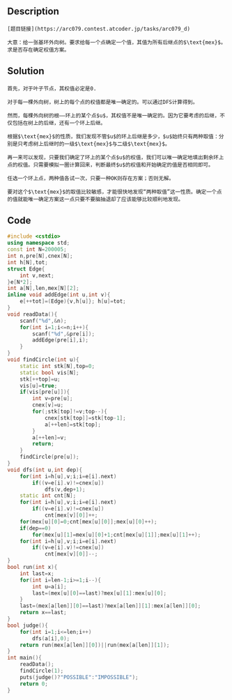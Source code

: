 ## Description

	[题目链接](https://arc079.contest.atcoder.jp/tasks/arc079_d)

	大意：给一张基环外向树。要求给每一个点确定一个值，其值为所有后继点的$\text{mex}$。求是否存在确定权值方案。



## Solution

	首先，对于叶子节点，其权值必定是0.

	对于每一棵外向树，树上的每个点的权值都是唯一确定的。可以通过DFS计算得到。

	然而，每棵外向树的根——环上的某个点$u$，其权值不是唯一确定的。因为它要考虑的后继，不仅包括在树上的后继，还有一个环上后继。

	根据$\text{mex}$的性质，我们发现不管$u$的环上后继是多少，$u$始终只有两种取值：分别是只考虑树上后继时的一级$\text{mex}$与二级$\text{mex}$。

	再一来可以发现，只要我们确定了环上的某个点$u$的权值，我们可以唯一确定地填出剩余环上点的权值。只需要模拟一圈计算回来，判断最终$u$的权值和开始确定的值是否相同即可。	

	任选一个环上点，两种值各试一次，只要一种OK则存在方案；否则无解。

	要对这个$\text{mex}$的取值比较敏感，才能很快地发现“两种取值”这一性质。确定一个点的值就能唯一确定方案这一点只要不要脑抽退却了应该能够比较顺利地发现。



## Code

```c++
#include <cstdio>
using namespace std;
const int N=200005;
int n,pre[N],cnex[N];
int h[N],tot;
struct Edge{
	int v,next;
}e[N*2];
int a[N],len,mex[N][2];
inline void addEdge(int u,int v){
	e[++tot]=(Edge){v,h[u]}; h[u]=tot;
}
void readData(){
	scanf("%d",&n);
	for(int i=1;i<=n;i++){
		scanf("%d",&pre[i]);
		addEdge(pre[i],i); 
	}
}
void findCircle(int u){
	static int stk[N],top=0;
	static bool vis[N];
	stk[++top]=u;
	vis[u]=true;
	if(vis[pre[u]]){
		int v=pre[u];
		cnex[v]=u;
		for(;stk[top]!=v;top--){
			cnex[stk[top]]=stk[top-1];
			a[++len]=stk[top];
		}
		a[++len]=v;
		return;
	}
	findCircle(pre[u]);
}
void dfs(int u,int dep){
	for(int i=h[u],v;i;i=e[i].next)
		if((v=e[i].v)!=cnex[u])
			dfs(v,dep+1);
	static int cnt[N];
	for(int i=h[u],v;i;i=e[i].next)
		if((v=e[i].v)!=cnex[u])
			cnt[mex[v][0]]++;
	for(mex[u][0]=0;cnt[mex[u][0]];mex[u][0]++);
	if(dep==0)
		for(mex[u][1]=mex[u][0]+1;cnt[mex[u][1]];mex[u][1]++);
	for(int i=h[u],v;i;i=e[i].next)
		if((v=e[i].v)!=cnex[u])
			cnt[mex[v][0]]--;
}
bool run(int x){
	int last=x;
	for(int i=len-1;i>=1;i--){
		int u=a[i];
		last=(mex[u][0]==last)?mex[u][1]:mex[u][0];
	}
	last=(mex[a[len]][0]==last)?mex[a[len]][1]:mex[a[len]][0];
	return x==last;
}
bool judge(){
	for(int i=1;i<=len;i++)
		dfs(a[i],0);
	return run(mex[a[len]][0])||run(mex[a[len]][1]);
}
int main(){
	readData();
	findCircle(1);
	puts(judge()?"POSSIBLE":"IMPOSSIBLE");
	return 0;
}
```

